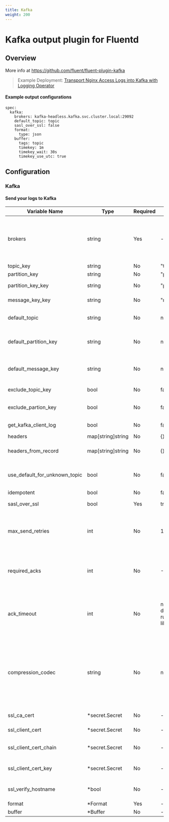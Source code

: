 ```yaml
---
title: Kafka
weight: 200
---
```


# Kafka output plugin for Fluentd
## Overview
  More info at https://github.com/fluent/fluent-plugin-kafka
>Example Deployment: [Transport Nginx Access Logs into Kafka with Logging Operator](../../../quickstarts/kafka-nginx/)

 #### Example output configurations
 ```
 spec:
   kafka:
     brokers: kafka-headless.kafka.svc.cluster.local:29092
     default_topic: topic
     sasl_over_ssl: false
     format:
       type: json
     buffer:
       tags: topic
       timekey: 1m
       timekey_wait: 30s
       timekey_use_utc: true
 ```

## Configuration
### Kafka
#### Send your logs to Kafka

| Variable Name | Type | Required | Default | Description |
|---|---|---|---|---|
| brokers | string | Yes | - | The list of all seed brokers, with their host and port information.<br> |
| topic_key | string | No |  "topic" | Topic Key <br> |
| partition_key | string | No |  "partition" | Partition <br> |
| partition_key_key | string | No |  "partition_key" | Partition Key <br> |
| message_key_key | string | No |  "message_key" | Message Key <br> |
| default_topic | string | No |  nil | The name of default topic .<br> |
| default_partition_key | string | No |  nil | The name of default partition key .<br> |
| default_message_key | string | No |  nil | The name of default message key .<br> |
| exclude_topic_key | bool | No |  false | Exclude Topic key <br> |
| exclude_partion_key | bool | No |  false | Exclude Partition key <br> |
| get_kafka_client_log | bool | No |  false | Get Kafka Client log <br> |
| headers | map[string]string | No |  {} | Headers <br> |
| headers_from_record | map[string]string | No |  {} | Headers from Record <br> |
| use_default_for_unknown_topic | bool | No |  false | Use default for unknown topics <br> |
| idempotent | bool | No |  false | Idempotent <br> |
| sasl_over_ssl | bool | Yes |  true | SASL over SSL <br> |
| max_send_retries | int | No |  1 | Number of times to retry sending of messages to a leader <br> |
| required_acks | int | No |  -1 | The number of acks required per request .<br> |
| ack_timeout | int | No |  nil => Uses default of ruby-kafka library | How long the producer waits for acks. The unit is seconds <br> |
| compression_codec | string | No |  nil | The codec the producer uses to compress messages . The available options are gzip and snappy.<br> |
| ssl_ca_cert | *secret.Secret | No | - | CA certificate<br> |
| ssl_client_cert | *secret.Secret | No | - | Client certificate<br> |
| ssl_client_cert_chain | *secret.Secret | No | - | Client certificate chain<br> |
| ssl_client_cert_key | *secret.Secret | No | - | Client certificate key<br> |
| ssl_verify_hostname | *bool | No | - | Verify certificate hostname<br> |
| format | *Format | Yes | - | [Format](../format/)<br> |
| buffer | *Buffer | No | - | [Buffer](../buffer/)<br> |

